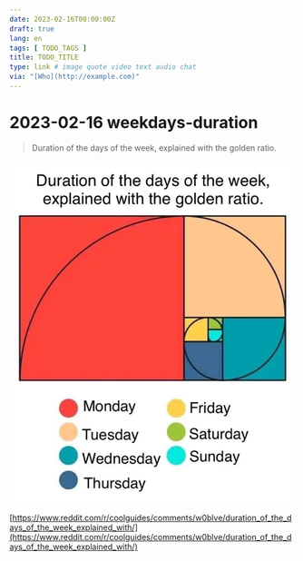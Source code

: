 ```yaml
---
date: 2023-02-16T00:00:00Z
draft: true
lang: en
tags: [ TODO_TAGS ]
title: TODO_TITLE
type: link # image quote video text audio chat
via: "[Who](http://example.com)"
---
```



# 2023-02-16 weekdays-duration


> Duration of the days of the week, explained with the golden ratio.

![2023-02-16 weekdays-duration](2023-02-16%20weekdays-duration.jpeg)

[https://www.reddit.com/r/coolguides/comments/w0blve/duration_of_the_days_of_the_week_explained_with/](https://www.reddit.com/r/coolguides/comments/w0blve/duration_of_the_days_of_the_week_explained_with/)

